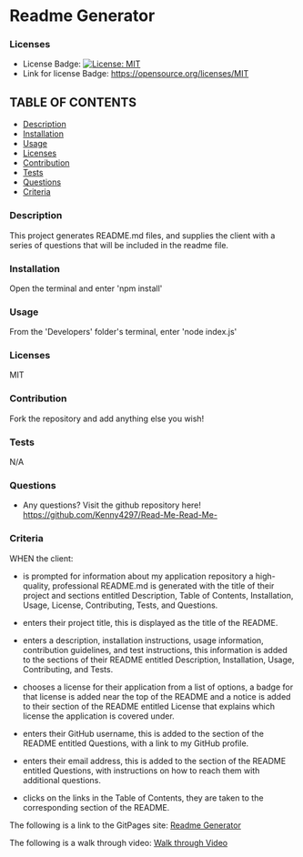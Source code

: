 # Readme Generator

### Licenses
* License Badge: [![License: MIT](https://img.shields.io/badge/License-MIT-yellow.svg)](https://opensource.org/licenses/MIT)
* Link for license Badge: https://opensource.org/licenses/MIT

## TABLE OF CONTENTS
* [Description](#description)
* [Installation](#installation)
* [Usage](#usage)
* [Licenses](#licenses)
* [Contribution](#contribution)
* [Tests](#tests)
* [Questions](#questions)
* [Criteria](#criteria)

### Description
This project generates README.md files, and supplies the client with a series of questions that will be included in the readme file.

### Installation
Open the terminal and enter 'npm install'

### Usage
From the 'Developers' folder's terminal, enter 'node index.js'

### Licenses
MIT

### Contribution
Fork the repository and add anything else you wish!

### Tests
N/A

### Questions
* Any questions? Visit the github repository here! https://github.com/Kenny4297/Read-Me-Read-Me-

### Criteria
WHEN the client: 
* is prompted for information about my application repository a high-quality, professional README.md is generated with the title of their project and sections entitled Description, Table of Contents, Installation, Usage, License, Contributing, Tests, and Questions.

* enters their project title, this is displayed as the title of the README.

* enters a description, installation instructions, usage information, contribution guidelines, and test instructions, this information is added to the sections of their README entitled Description, Installation, Usage, Contributing, and Tests.

* chooses a license for their application from a list of options, a badge for that license is added near the top of the README and a notice is added to their section of the README entitled License that explains which license the application is covered under.

* enters their GitHub username, this is added to the section of the README entitled Questions, with a link to my GitHub profile.

* enters their email address, this is added to the section of the README entitled Questions, with instructions on how to reach them with additional questions.

* clicks on the links in the Table of Contents, they are taken to the corresponding section of the README.

The following is a link to the GitPages site: [Readme Generator](https://github.com/Kenny4297/Read-Me-Read-Me-)

The following is a walk through video: [Walk through Video](https://drive.google.com/drive/folders/1mFa04sl2EPLp82OyVY8RVF6r7rZLLJCa?usp=sharing)